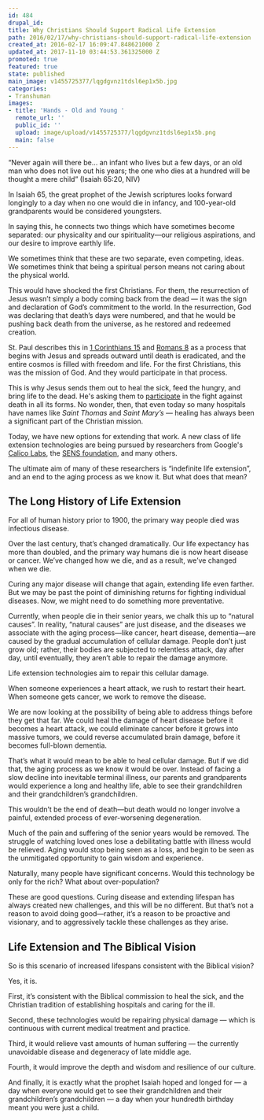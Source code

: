 ```yaml
---
id: 484
drupal_id: 
title: Why Christians Should Support Radical Life Extension
path: 2016/02/17/why-christians-should-support-radical-life-extension
created_at: 2016-02-17 16:09:47.848621000 Z
updated_at: 2017-11-10 03:44:53.361325000 Z
promoted: true
featured: true
state: published
main_image: v1455725377/lqgdgvnz1tdsl6ep1x5b.jpg
categories:
- Transhuman
images:
- title: 'Hands - Old and Young '
  remote_url: ''
  public_id: ''
  upload: image/upload/v1455725377/lqgdgvnz1tdsl6ep1x5b.png
  main: false
---
```

“Never again will there be…
an infant who lives but a few days,
    or an old man who does not live out his years;
the one who dies at a hundred
    will be thought a mere child” (Isaiah 65:20, NIV)

In Isaiah 65, the great prophet of the Jewish scriptures looks forward longingly to a day when no one would die in infancy, and 100-year-old grandparents would be considered youngsters.

In saying this, he connects two things which have sometimes become separated: our physicality and our spirituality—our religious aspirations, and our desire to improve earthly life. 

We sometimes think that these are two separate, even competing, ideas. We sometimes think that being a spiritual person means not caring about the physical world. 

This would have shocked the first Christians. For them, the resurrection of Jesus wasn’t simply a body coming back from the dead — it was the sign and declaration of God’s commitment to the world. In the resurrection, God was declaring that death’s days were numbered, and that he would be pushing back death from the universe, as he restored and redeemed creation. 

St. Paul describes this in [1 Corinthians 15](https://www.biblegateway.com/passage/?search=1+Corinthians+15%3A22-26&version=NIV) and [Romans 8](https://www.biblegateway.com/passage/?search=Romans+8%3A19-21&version=NIV) as a process that begins with Jesus and spreads outward until death is eradicated, and the entire cosmos is filled with freedom and life. For the first Christians, this was the mission of God. And they would participate in that process. 

This is why Jesus sends them out to heal the sick, feed the hungry, and bring life to the dead. He's asking them to [participate](http://micahredding.com/blog/2015/02/27/what-transhumanism-and-why-should-christians-care) in the fight against death in all its forms. No wonder, then, that even today so many hospitals have names like *Saint Thomas* and *Saint Mary’s* — healing has always been a significant part of the Christian mission. 

Today, we have new options for extending that work. A new class of life extension technologies are being pursued by researchers from Google's [Calico Labs](http://www.calicolabs.com/), the [SENS foundation](http://www.sens.org/), and many others. 

The ultimate aim of many of these researchers is “indefinite life extension”, and an end to the aging process as we know it. But what does that mean?

## The Long History of Life Extension

For all of human history prior to 1900, the primary way people died was infectious disease. 

Over the last century, that’s changed dramatically. Our life expectancy has more than doubled, and the primary way humans die is now heart disease or cancer. We’ve changed how we die, and as a result, we’ve changed when we die.

Curing any major disease will change that again, extending life even farther. But we may be past the point of diminishing returns for fighting individual diseases. Now, we might need to do something more preventative.

Currently, when people die in their senior years, we chalk this up to “natural causes”. In reality, “natural causes” are just disease, and the diseases we associate with the aging process—like cancer, heart disease, dementia—are caused by the gradual accumulation of cellular damage. People don’t just grow old; rather, their bodies are subjected to relentless attack, day after day, until eventually, they aren’t able to repair the damage anymore. 

Life extension technologies aim to repair this cellular damage.

When someone experiences a heart attack, we rush to restart their heart. When someone gets cancer, we work to remove the disease. 

We are now looking at the possibility of being able to address things before they get that far. We could heal the damage of heart disease before it becomes a heart attack, we could eliminate cancer before it grows into massive tumors, we could reverse accumulated brain damage, before it becomes full-blown dementia.

That’s what it would mean to be able to heal cellular damage. But if we did that, the aging process as we know it would be over. Instead of facing a slow decline into inevitable terminal illness, our parents and grandparents would experience a long and healthy life, able to see their grandchildren and their grandchildren’s grandchildren.

This wouldn’t be the end of death—but death would no longer involve a painful, extended process of ever-worsening degeneration.

Much of the pain and suffering of the senior years would be removed. The struggle of watching loved ones lose a debilitating battle with illness would be relieved. Aging would stop being seen as a loss, and begin to be seen as the unmitigated opportunity to gain wisdom and experience.

Naturally, many people have significant concerns. Would this technology be only for the rich? What about over-population?

These are good questions. Curing disease and extending lifespan has always created new challenges, and this will be no different. But that’s not a reason to avoid doing good—rather, it’s a reason to be proactive and visionary, and to aggressively tackle these challenges as they arise.

## Life Extension and The Biblical Vision

So is this scenario of increased lifespans consistent with the Biblical vision?

Yes, it is. 

First, it’s consistent with the Biblical commission to heal the sick, and the Christian tradition of establishing hospitals and caring for the ill. 

Second, these technologies would be repairing physical damage — which is continuous with current medical treatment and practice. 

Third, it would relieve vast amounts of human suffering — the currently unavoidable disease and degeneracy of late middle age. 

Fourth, it would improve the depth and wisdom and resilience of our culture. 

And finally, it is exactly what the prophet Isaiah hoped and longed for — a day when everyone would get to see their grandchildren and their grandchildren’s grandchildren — a day when your hundredth birthday meant you were just a child.
